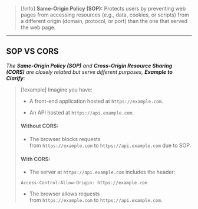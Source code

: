 

> [!info]
> **Same-Origin Policy (SOP):** Protects users by preventing web pages from accessing resources (e.g., data, cookies, or scripts) from a different origin (domain, protocol, or port) than the one that served the web page.


---
## **SOP VS CORS**

*The **Same-Origin Policy (SOP)** and **Cross-Origin Resource Sharing (CORS)** are closely related but serve different purposes, **Example to Clarify***:

> [!example]
> Imagine you have:
> 
> - A front-end application hosted at `https://example.com`.
>     
> - An API hosted at `https://api.example.com`.
>     
> 
> #### **Without CORS**:
> 
> - The browser blocks requests from `https://example.com` to `https://api.example.com` due to SOP.
>     
> 
> #### **With CORS**:
> 
> - The server at `https://api.example.com` includes the header:
> ```HTTP
> Access-Control-Allow-Origin: https://example.com
> ```
> 
> - The browser allows requests from `https://example.com` to `https://api.example.com`.

